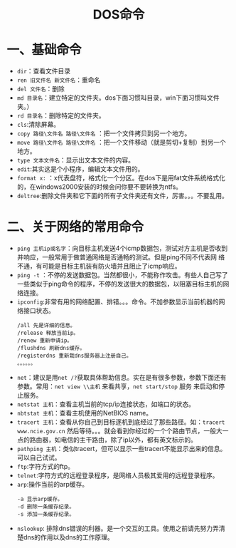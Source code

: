 <h1 align="center">DOS命令</h1>

# 一、基础命令

* `dir`：查看文件目录
* `ren 旧文件名 新文件名`：重命名
* `del 文件名`：删除
* `md 目录名`：建立特定的文件夹。dos下面习惯叫目录，win下面习惯叫文件夹。）
* `rd 目录名`：删除特定的文件夹。 
* `cls`:清除屏幕。
* `copy 路径\文件名 路径\文件名` ：把一个文件拷贝到另一个地方。
* `move 路径\文件名 路径\文件名` ：把一个文件移动（就是剪切+复制）到另一个地方。 
* `type 文本文件名`：显示出文本文件的内容。
* `edit`:其实这是个小程序，编辑文本文件用的。
* `format x:` ：x代表盘符，格式化一个分区。在dos下是用fat文件系统格式化的，在windows2000安装的时候会问你要不要转换为ntfs。
* `deltree`:删除文件夹和它下面的所有子文件夹还有文件，厉害。。。不要乱用。 

# 二、关于网络的常用命令

* `ping 主机ip或名字`：向目标主机发送4个icmp数据包，测试对方主机是否收到并响应，一般常用于做普通网络是否通畅的测试。但是ping不同不代表网
络不通，有可能是目标主机装有防火墙并且阻止了icmp响应。
* `ping -t` ：不停的发送数据包。当然都很小，不能称作攻击。有些人自己写了一些类似于ping命令的程序，不停的发送很大的数据包，以阻塞目标主机的网络连接。
* `ipconfig`:非常有用的网络配置、排错。。。命令。不加参数显示当前机器的网络接口状态。
  ```
  /all 先是详细的信息。
  /release 释放当前ip。
  /renew 重新申请ip。
  /flushdns 刷新dns缓存。
  /registerdns 重新栽dns服务器上注册自己。
  。。。。。。
  ```
* `net`：建议是用`net /?`获取具体帮助信息。实在是有很多参数，参数下面还有参数。常用：`net view \\主机` 来看共享，`net start/stop` 服务 来启动和停止服务。
* `netstat 主机`：查看主机当前的tcp/ip连接状态，如端口的状态。
* `nbtstat 主机`：查看主机使用的NetBIOS name。
* `tracert 主机`：查看从你自己到目标逐机到底经过了那些路径。如：`tracert www.ncie.gov.cn` 然后等待。。。就会看到你经过的一个个路由节点，一般大一点的路由器，如电信的主干路由，除了ip以外，都有英文标示的。
* `pathping 主机`：类似tracert，但可以显示一些tracert不能显示出来的信息。可以自己试试。
* `ftp`:字符方式的ftp。
* `telnet`:字符方式的远程登录程序，是网络人员极其爱用的远程登录程序。
* `arp`:操作当前的arp缓存。
  ```
  -a 显示arp缓存。
  -d 删除一条缓存纪录。
  -s 添加一条缓存纪录。
  ```
* `nslookup`: 排除dns错误的利器。是一个交互的工具。使用之前请先努力弄清楚dns的作用以及dns的工作原理。
